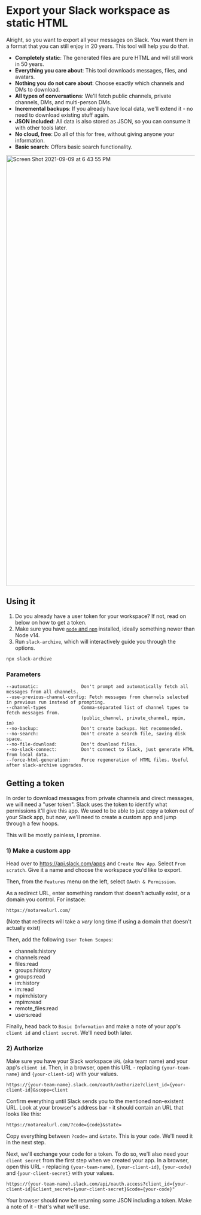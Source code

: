 # Export your Slack workspace as static HTML

Alright, so you want to export all your messages on Slack. You want them in a format that you
can still enjoy in 20 years. This tool will help you do that.

 * **Completely static**: The generated files are pure HTML and will still work in 50 years.
 * **Everything you care about**: This tool downloads messages, files, and avatars.
 * **Nothing you do not care about**: Choose exactly which channels and DMs to download.
 * **All types of conversations**: We'll fetch public channels, private channels, DMs, and multi-person DMs.
 * **Incremental backups**: If you already have local data, we'll extend it - no need to download existing stuff again.
 * **JSON included**: All data is also stored as JSON, so you can consume it with other tools later.
 * **No cloud, free**: Do all of this for free, without giving anyone your information.
 * **Basic search**: Offers basic search functionality.

<img width="1151" alt="Screen Shot 2021-09-09 at 6 43 55 PM" src="https://user-images.githubusercontent.com/1426799/132776566-0f75a1b4-4b9a-4b53-8a39-e44e8a747a68.png">

## Using it

1. Do you already have a user token for your workspace? If not, read on below on how to get a token.
2. Make sure you have [`node` and `npm`](https://nodejs.org/en/) installed, ideally something newer than Node v14.
3. Run `slack-archive`, which will interactively guide you through the options.

```sh
npx slack-archive
```

### Parameters

```
--automatic:                Don't prompt and automatically fetch all messages from all channels.
--use-previous-channel-config: Fetch messages from channels selected in previous run instead of prompting.
--channel-types             Comma-separated list of channel types to fetch messages from.
                            (public_channel, private_channel, mpim, im)
--no-backup:                Don't create backups. Not recommended.
--no-search:                Don't create a search file, saving disk space.
--no-file-download:         Don't download files.
--no-slack-connect:         Don't connect to Slack, just generate HTML from local data.
--force-html-generation:    Force regeneration of HTML files. Useful after slack-archive upgrades.
```

## Getting a token

In order to download messages from private channels and direct messages, we will need a "user
token". Slack uses the token to identify what permissions it'll give this app. We used to be able
to just copy a token out of your Slack app, but now, we'll need to create a custom app and jump
through a few hoops.

This will be mostly painless, I promise.

### 1) Make a custom app

Head over to https://api.slack.com/apps and `Create New App`. Select `From scratch`.
Give it a name and choose the workspace you'd like to export.

Then, from the `Features` menu on the left, select `OAuth & Permission`. 

As a redirect URL, enter something random that doesn't actually exist, or a domain you control. For instace:

```
https://notarealurl.com/
```

(Note that redirects will take a _very_ long time if using a domain that doesn't actually exist)

Then, add the following `User Token Scopes`:

 * channels:history
 * channels:read
 * files:read
 * groups:history
 * groups:read
 * im:history
 * im:read
 * mpim:history
 * mpim:read
 * remote_files:read
 * users:read

Finally, head back to `Basic Information` and make a note of your app's `client
id` and `client secret`. We'll need both later.

### 2) Authorize

Make sure you have your Slack workspace `URL` (aka team name) and your app's `client id`.
Then, in a browser, open this URL - replacing `{your-team-name}` and `{your-client-id}`
with your values.

```
https://{your-team-name}.slack.com/oauth/authorize?client_id={your-client-id}&scope=client
```

Confirm everything until Slack sends you to the mentioned non-existent URL. Look at your
browser's address bar - it should contain an URL that looks like this:

```
https://notarealurl.com/?code={code}&state=
```

Copy everything between `?code=` and `&state`. This is your `code`. We'll need it in the
next step.

Next, we'll exchange your code for a token. To do so, we'll also need your `client secret` 
from the first step when we created your app. In a browser, open this URL - replacing 
`{your-team-name}`, `{your-client-id}`, `{your-code}` and `{your-client-secret}` with 
your values.

```
https://{your-team-name}.slack.com/api/oauth.access?client_id={your-client-id}&client_secret={your-client-secret}&code={your-code}"
```

Your browser should now be returning some JSON including a token. Make a note of it - that's what we'll use.
